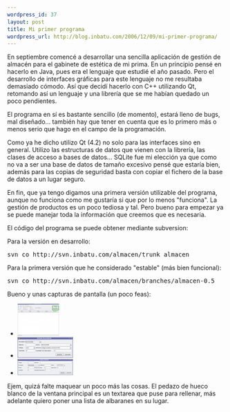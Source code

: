```yaml
--- 
wordpress_id: 37
layout: post
title: Mi primer programa
wordpress_url: http://blog.inbatu.com/2006/12/09/mi-primer-programa/
---
```

En septiembre comencé a desarrollar una sencilla aplicación de gestión de almacén para el gabinete de estética de mi prima. En un principio pensé en hacerlo en Java, pues era el lenguaje que estudié el año pasado. Pero el desarrollo de interfaces gráficas para este lenguaje no me resultaba demasiado cómodo. Así que decidí hacerlo con C++ utilizando Qt, retomando así un lenguaje y una librería que se me habían quedado un poco pendientes.

El programa en sí es bastante sencillo (de momento), estará lleno de bugs, mal diseñado... también hay que tener en cuenta que es lo primero más o menos serio que hago en el campo de la programación.

Como ya he dicho utilizo Qt (4.2) no solo para las interfaces sino en general. Utilizo las estructuras de datos que vienen con la librería, las clases de acceso a bases de datos... SQLite fue mi elección ya que como no va a ser una base de datos de tamaño excesivo pensé que estaría bien, además para las copias de seguridad basta con copiar el fichero de la base de datos a un lugar seguro.

En fin, que ya tengo digamos una primera versión utilizable del programa, aunque no funciona como me gustaría si que por lo menos "funciona". La gestión de productos es un poco tediosa y tal. Pero bueno para empezar ya se puede manejar toda la información que creemos que es necesaria.

El código del programa se puede obtener mediante subversion:

Para la versión en desarrollo:
<pre>svn co http://svn.inbatu.com/almacen/trunk almacen</pre>

Para la primera versión que he considerado "estable" (más bien funcional):
<pre>svn co http://svn.inbatu.com/almacen/branches/almacen-0.5</pre>

Bueno y unas capturas de pantalla (un poco feas):

<div class="gallery">
  <ul>
    <li><a href="/drawer/2006/12/almacen-05_principal.png"><img src="/drawer/2006/12/almacen-05_principal.miniatura.png" alt="vprincipal" /></a></li>
    <li><a href="/drawer/2006/12/almacen-05_entrada.png"><img src="/drawer/2006/12/almacen-05_entrada.miniatura.png" alt="Almacen 0.5 - Ventana entrada de producto" /></a></li>
    <li><a href="/drawer/2006/12/almacen-05_nuevo.png"><img src="/drawer/2006/12/almacen-05_nuevo.miniatura.png" alt="Almacen 0.5 - Ventana nuevo producto" /></a></li>
  </ul>
</div>

Ejem, quizá falte maquear un poco más las cosas. El pedazo de hueco blanco de la ventana principal es un textarea que puse para rellenar, más adelante quiero poner una lista de albaranes en su lugar.
